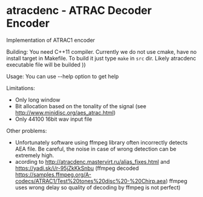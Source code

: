 # atracdenc - ATRAC Decoder Encoder
Implementation of ATRAC1 encoder

Building:
You need C++11 compiler.
Currently we do not use cmake, have no install target in Makefile. To build it just  type `make` in `src` dir.
Likely atracdenc executable file will be builded ))

Usage:
You can use --help option to get help

Limitations:
 - Only long window
 - Bit allocation based on the tonality of the signal (see http://www.minidisc.org/aes_atrac.html)
 - Only 44100 16bit wav input file
 
Other problems:
 - Unfortunately software using ffmpeg library often incorrectly detects AEA file.
 Be careful, the noise in case of wrong detection can be extremely high.
 - acording to http://atracdenc.mastervirt.ru/alias_fixes.html and https://yadi.sk/i/r-95jZkKkSnbu (ffmpeg decoded https://samples.ffmpeg.org/A-codecs/ATRAC1/Test%20tones%20disc%20-%20Chirp.aea)
 ffmpeg uses wrong delay so quality of decoding by ffmpeg is not perfect)
